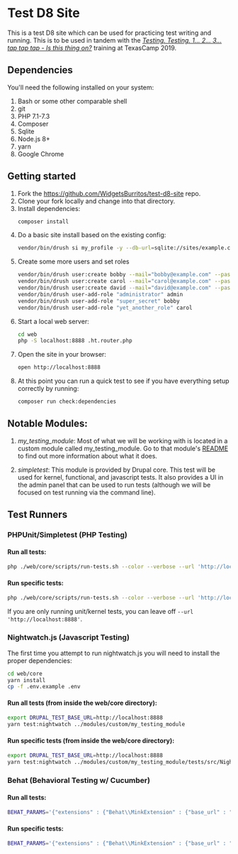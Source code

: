 # Test D8 Site

This is a test D8 site which can be used for practicing test writing and
running. This is to be used in tandem with the
_[Testing. Testing. 1... 2... 3... *tap* *tap* *tap* - Is this thing on?](https://2019.texascamp.org/sessions/testing-testing-1-2-3-tap-tap-tap--is-this-thing-on-training)_ training
at TexasCamp 2019.

## Dependencies

You'll need the following installed on your system:

1. Bash or some other comparable shell
2. git
3. PHP 7.1-7.3
4. Composer
5. Sqlite
6. Node.js 8+
7. yarn
8. Google Chrome

## Getting started

1. Fork the https://github.com/WidgetsBurritos/test-d8-site repo.
2. Clone your fork locally and change into that directory.
3. Install dependencies:
    ```bash
    composer install
    ```
4. Do a basic site install based on the existing config:
    ```bash
    vendor/bin/drush si my_profile -y --db-url=sqlite://sites/example.com/files/.ht.sqlite --config-dir=../config/sync --account-pass=admin
    ```
5. Create some more users and set roles
    ```bash
    vendor/bin/drush user:create bobby --mail="bobby@example.com" --password="bobby"
    vendor/bin/drush user:create carol --mail="carol@example.com" --password="carol"
    vendor/bin/drush user:create david --mail="david@example.com" --password="david"
    vendor/bin/drush user-add-role "administrator" admin
    vendor/bin/drush user-add-role "super_secret" bobby
    vendor/bin/drush user-add-role "yet_another_role" carol
    ```
6. Start a local web server:
    ```bash
    cd web
    php -S localhost:8888 .ht.router.php
    ```
7. Open the site in your browser:
    ```bash
    open http://localhost:8888
    ```
8. At this point you can run a quick test to see if you have everything setup correctly by running:
    ```bash
    composer run check:dependencies
    ```

## Notable Modules:

1. _my_testing_module_:
    Most of what we will be working with is located in a custom module called
    my_testing_module. Go to that module's [README](web/modules/custom/my_testing_module)
    to find out more information about what it does.

2. _simpletest_:
    This module is provided by Drupal core. This test will be used for kernel,
    functional, and javascript tests. It also provides a UI in the admin panel
    that can be used to run tests (although we will be focused on test running
    via the command line).

## Test Runners

### PHPUnit/Simpletest (PHP Testing)

#### Run all tests:
```bash
php ./web/core/scripts/run-tests.sh --color --verbose --url 'http://localhost:8888' my_testing_module
```

#### Run specific tests:
```bash
php ./web/core/scripts/run-tests.sh --color --verbose --url 'http://localhost:8888' --class 'Drupal\Tests\my_testing_module\Functional\MyFunctionalTest'
```

If you are only running unit/kernel tests, you can leave off `--url 'http://localhost:8888'`.

### Nightwatch.js (Javascript Testing)

The first time you attempt to run nightwatch.js you will need to install the proper dependencies:
```bash
cd web/core
yarn install
cp -f .env.example .env
```

#### Run all tests (from inside the web/core directory):
```bash
export DRUPAL_TEST_BASE_URL=http://localhost:8888
yarn test:nightwatch ../modules/custom/my_testing_module
```

#### Run specific tests (from inside the web/core directory):
```bash
export DRUPAL_TEST_BASE_URL=http://localhost:8888
yarn test:nightwatch ../modules/custom/my_testing_module/tests/src/Nightwatch/MyNightwatchTest.js
```

### Behat (Behavioral Testing w/ Cucumber)

#### Run all tests:
```bash
BEHAT_PARAMS='{"extensions" : {"Behat\\MinkExtension" : {"base_url" : "http://localhost:8888"}}}' ./vendor/bin/behat
```

#### Run specific tests:
```bash
BEHAT_PARAMS='{"extensions" : {"Behat\\MinkExtension" : {"base_url" : "http://localhost:8888"}}}' ./vendor/bin/behat features/drupal/powered-by.feature
```
